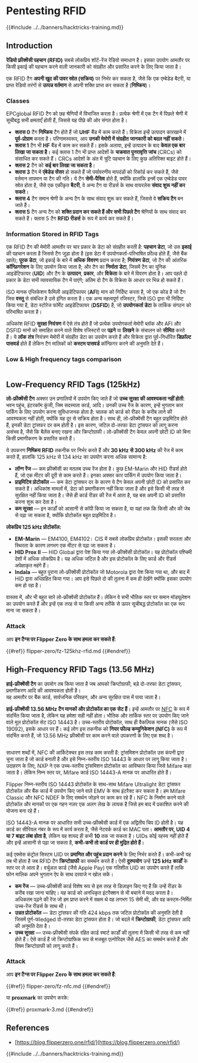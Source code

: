 # Pentesting RFID

{{#include ../../banners/hacktricks-training.md}}

## Introduction

**रेडियो फ़्रीक्वेंसी पहचान (RFID)** सबसे लोकप्रिय शॉर्ट-रेंज रेडियो समाधान है। इसका उपयोग आमतौर पर किसी इकाई की पहचान करने वाली जानकारी को संग्रहीत और प्रसारित करने के लिए किया जाता है।

एक RFID टैग **अपनी खुद की पावर स्रोत (सक्रिय)** पर निर्भर कर सकता है, जैसे कि एक एम्बेडेड बैटरी, या प्राप्त रेडियो तरंगों से **उत्पन्न वर्तमान** से अपनी शक्ति प्राप्त कर सकता है (**निष्क्रिय**)।

### Classes

EPCglobal RFID टैग को छह श्रेणियों में विभाजित करता है। प्रत्येक श्रेणी में एक टैग में पिछले श्रेणी में सूचीबद्ध सभी क्षमताएँ होती हैं, जिससे यह पीछे की ओर संगत होता है।

- **क्लास 0** टैग **निष्क्रिय** टैग होते हैं जो **UHF** बैंड में काम करते हैं। विक्रेता इन्हें उत्पादन कारखाने में **पूर्व-प्रोग्राम** करता है। परिणामस्वरूप, आप **उनकी मेमोरी में संग्रहीत जानकारी को बदल नहीं सकते**।
- **क्लास 1** टैग भी **HF** बैंड में काम कर सकते हैं। इसके अलावा, इन्हें उत्पादन के बाद **केवल एक बार लिखा जा सकता है**। कई क्लास 1 टैग भी प्राप्त आदेशों के **चक्रवात पुनरावृत्ति जांच** (CRCs) को संसाधित कर सकते हैं। CRCs आदेशों के अंत में त्रुटि पहचान के लिए कुछ अतिरिक्त बाइट होते हैं।
- **क्लास 2** टैग को **कई बार लिखा जा सकता है**।
- **क्लास 3** टैग में **एंबेडेड सेंसर** हो सकते हैं जो पर्यावरणीय मापदंडों को रिकॉर्ड कर सकते हैं, जैसे वर्तमान तापमान या टैग की गति। ये टैग **सेमी-पैसिव** होते हैं, क्योंकि हालांकि इनमें एक एम्बेडेड पावर स्रोत होता है, जैसे एक एकीकृत **बैटरी**, वे अन्य टैग या रीडर्स के साथ वायरलेस **संवाद** **शुरू नहीं कर सकते**।
- **क्लास 4** टैग समान श्रेणी के अन्य टैग के साथ संवाद शुरू कर सकते हैं, जिससे वे **सक्रिय टैग** बन जाते हैं।
- **क्लास 5** टैग अन्य टैग को **शक्ति प्रदान कर सकते हैं और सभी पिछले टैग** श्रेणियों के साथ संवाद कर सकते हैं। क्लास 5 टैग **RFID रीडर्स** के रूप में कार्य कर सकते हैं।

### Information Stored in RFID Tags

एक RFID टैग की मेमोरी आमतौर पर चार प्रकार के डेटा को संग्रहीत करती है: **पहचान डेटा**, जो उस **इकाई** की पहचान करता है जिससे टैग जुड़ा होता है (इस डेटा में उपयोगकर्ता-परिभाषित फ़ील्ड होते हैं, जैसे बैंक खाते); **पूरक डेटा**, जो इकाई के बारे में **अधिक** **विवरण** प्रदान करता है; **नियंत्रण डेटा**, जो टैग की आंतरिक **कॉन्फ़िगरेशन** के लिए उपयोग किया जाता है; और टैग का **निर्माता डेटा**, जिसमें टैग का यूनिक आइडेंटिफायर (**UID**) और टैग के **उत्पादन**, **प्रकार**, और **विक्रेता** के बारे में विवरण होता है। आप पहले दो प्रकार के डेटा सभी व्यावसायिक टैग में पाएंगे; अंतिम दो टैग के विक्रेता के आधार पर भिन्न हो सकते हैं।

ISO मानक एप्लिकेशन फैमिली आइडेंटिफायर (**AFI**) मान को निर्दिष्ट करता है, जो एक कोड है जो टैग जिस **वस्तु** से संबंधित है उसे इंगित करता है। एक अन्य महत्वपूर्ण रजिस्टर, जिसे ISO द्वारा भी निर्दिष्ट किया गया है, डेटा स्टोरेज फॉर्मेट आइडेंटिफायर (**DSFID**) है, जो **उपयोगकर्ता डेटा** के तार्किक संगठन को परिभाषित करता है।

अधिकांश RFID **सुरक्षा नियंत्रण** में ऐसे तंत्र होते हैं जो प्रत्येक उपयोगकर्ता मेमोरी ब्लॉक और AFI और DSFID मानों को समाहित करने वाले विशेष रजिस्टरों पर **पढ़ने** या **लिखने** के संचालन को **सीमित** करते हैं। ये **लॉक** **तंत्र** नियंत्रण मेमोरी में संग्रहीत डेटा का उपयोग करते हैं और विक्रेता द्वारा पूर्व-निर्धारित **डिफ़ॉल्ट पासवर्ड** होते हैं लेकिन टैग मालिकों को **कस्टम पासवर्ड** कॉन्फ़िगर करने की अनुमति देते हैं।

### Low & High frequency tags comparison

<figure><img src="../../images/image (983).png" alt=""><figcaption></figcaption></figure>

## Low-Frequency RFID Tags (125kHz)

**लो-फ्रीक्वेंसी टैग** अक्सर उन प्रणालियों में उपयोग किए जाते हैं जो **उच्च सुरक्षा की आवश्यकता नहीं होती**: भवन पहुंच, इंटरकॉम कुंजी, जिम सदस्यता कार्ड, आदि। उनकी उच्च रेंज के कारण, इन्हें भुगतान कार पार्किंग के लिए उपयोग करना सुविधाजनक होता है: चालक को कार्ड को रीडर के करीब लाने की आवश्यकता नहीं होती, क्योंकि यह दूर से सक्रिय होता है। साथ ही, लो-फ्रीक्वेंसी टैग बहुत प्राइमिटिव होते हैं, इनकी डेटा ट्रांसफर दर कम होती है। इस कारण, जटिल दो-तरफा डेटा ट्रांसफर को लागू करना असंभव है, जैसे कि बैलेंस बनाए रखना और क्रिप्टोग्राफी। लो-फ्रीक्वेंसी टैग केवल अपनी छोटी ID को बिना किसी प्रमाणीकरण के प्रसारित करते हैं।

ये उपकरण **निष्क्रिय** **RFID** तकनीक पर निर्भर करते हैं और **30 kHz से 300 kHz** की रेंज में काम करते हैं, हालांकि 125 kHz से 134 kHz का उपयोग करना अधिक सामान्य है:

- **लॉन्ग रेंज** — कम फ़्रीक्वेंसी का मतलब उच्च रेंज होता है। कुछ EM-Marin और HID रीडर्स होते हैं, जो एक मीटर की दूरी से काम करते हैं। इनका अक्सर कार पार्किंग में उपयोग किया जाता है।
- **प्राइमिटिव प्रोटोकॉल** — कम डेटा ट्रांसफर दर के कारण ये टैग केवल अपनी छोटी ID को प्रसारित कर सकते हैं। अधिकांश मामलों में, डेटा को प्रमाणीकरण नहीं किया जाता है और इसे किसी भी तरह से सुरक्षित नहीं किया जाता है। जैसे ही कार्ड रीडर की रेंज में आता है, यह बस अपनी ID को प्रसारित करना शुरू कर देता है।
- **कम सुरक्षा** — इन कार्डों को आसानी से कॉपी किया जा सकता है, या यहां तक कि किसी और की जेब से पढ़ा जा सकता है, क्योंकि प्रोटोकॉल बहुत प्राइमिटिव है।

**लोकप्रिय 125 kHz प्रोटोकॉल:**

- **EM-Marin** — EM4100, EM4102। CIS में सबसे लोकप्रिय प्रोटोकॉल। इसकी सरलता और स्थिरता के कारण लगभग एक मीटर से पढ़ा जा सकता है।
- **HID Prox II** — HID Global द्वारा पेश किया गया लो-फ्रीक्वेंसी प्रोटोकॉल। यह प्रोटोकॉल पश्चिमी देशों में अधिक लोकप्रिय है। यह अधिक जटिल है और इस प्रोटोकॉल के लिए कार्ड और रीडर्स अपेक्षाकृत महंगे हैं।
- **Indala** — बहुत पुराना लो-फ्रीक्वेंसी प्रोटोकॉल जो Motorola द्वारा पेश किया गया था, और बाद में HID द्वारा अधिग्रहित किया गया। आप इसे पिछले दो की तुलना में कम ही देखेंगे क्योंकि इसका उपयोग कम हो रहा है।

वास्तव में, और भी बहुत सारे लो-फ्रीक्वेंसी प्रोटोकॉल हैं। लेकिन वे सभी भौतिक स्तर पर समान मॉड्यूलेशन का उपयोग करते हैं और इन्हें एक तरह से या किसी अन्य तरीके से ऊपर सूचीबद्ध प्रोटोकॉल का एक रूप माना जा सकता है।

### Attack

आप **इन टैग्स पर Flipper Zero के साथ हमला कर सकते हैं**:

{{#ref}}
flipper-zero/fz-125khz-rfid.md
{{#endref}}

## High-Frequency RFID Tags (13.56 MHz)

**हाई-फ्रीक्वेंसी टैग** का उपयोग तब किया जाता है जब आपको क्रिप्टोग्राफी, बड़े दो-तरफा डेटा ट्रांसफर, प्रमाणीकरण आदि की आवश्यकता होती है।\
यह आमतौर पर बैंक कार्ड, सार्वजनिक परिवहन, और अन्य सुरक्षित पास में पाया जाता है।

**हाई-फ्रीक्वेंसी 13.56 MHz टैग मानकों और प्रोटोकॉल का एक सेट हैं**। इन्हें आमतौर पर [NFC](https://nfc-forum.org/what-is-nfc/about-the-technology/) के रूप में संदर्भित किया जाता है, लेकिन यह हमेशा सही नहीं होता। भौतिक और तार्किक स्तर पर उपयोग किए जाने वाले मूल प्रोटोकॉल सेट ISO 14443 है। उच्च-स्तरीय प्रोटोकॉल, साथ ही वैकल्पिक मानक (जैसे ISO 19092), इसके आधार पर हैं। कई लोग इस तकनीक को **नियर फील्ड कम्युनिकेशन (NFC)** के रूप में संदर्भित करते हैं, जो 13.56 MHz फ़्रीक्वेंसी पर काम करने वाले उपकरणों के लिए एक शब्द है।

<figure><img src="../../images/image (930).png" alt=""><figcaption></figcaption></figure>

साधारण शब्दों में, NFC की आर्किटेक्चर इस तरह काम करती है: ट्रांसमिशन प्रोटोकॉल उस कंपनी द्वारा चुना जाता है जो कार्ड बनाती है और इसे निम्न-स्तरीय ISO 14443 के आधार पर लागू किया जाता है। उदाहरण के लिए, NXP ने एक उच्च-स्तरीय ट्रांसमिशन प्रोटोकॉल का आविष्कार किया जिसे Mifare कहा जाता है। लेकिन निम्न स्तर पर, Mifare कार्ड ISO 14443-A मानक पर आधारित होते हैं।

Flipper निम्न-स्तरीय ISO 14443 प्रोटोकॉल के साथ-साथ Mifare Ultralight डेटा ट्रांसफर प्रोटोकॉल और बैंक कार्ड में उपयोग किए जाने वाले EMV के साथ इंटरैक्ट कर सकता है। हम Mifare Classic और NFC NDEF के लिए समर्थन जोड़ने पर काम कर रहे हैं। NFC के निर्माण करने वाले प्रोटोकॉल और मानकों पर एक गहन नज़र एक अलग लेख के लायक है जिसे हम बाद में प्रकाशित करने की योजना बना रहे हैं।

ISO 14443-A मानक पर आधारित सभी उच्च-फ्रीक्वेंसी कार्ड में एक अद्वितीय चिप ID होती है। यह कार्ड का सीरियल नंबर के रूप में कार्य करता है, जैसे नेटवर्क कार्ड का MAC पता। **आमतौर पर, UID 4 या 7 बाइट लंबा होता है**, लेकिन यह शायद ही कभी **10** तक जा सकता है। UIDs कोई रहस्य नहीं होते हैं और इन्हें आसानी से पढ़ा जा सकता है, **कभी-कभी तो कार्ड पर ही मुद्रित होते हैं**।

कई एक्सेस कंट्रोल सिस्टम UID पर **प्रमाणित और पहुंच प्रदान करने** के लिए निर्भर करते हैं। कभी-कभी यह तब भी होता है जब RFID टैग **क्रिप्टोग्राफी** का समर्थन करते हैं। ऐसी **दुरुपयोग** उन्हें **125 kHz कार्डों** के स्तर पर ले आता है। वर्चुअल कार्ड (जैसे Apple Pay) एक गतिशील UID का उपयोग करते हैं ताकि फोन मालिक अपने भुगतान ऐप के साथ दरवाजे न खोल सकें।

- **कम रेंज** — उच्च-फ्रीक्वेंसी कार्ड विशेष रूप से इस तरह से डिज़ाइन किए गए हैं कि उन्हें रीडर के करीब रखा जाना चाहिए। यह कार्ड को अनधिकृत इंटरैक्शन से भी बचाने में मदद करता है। अधिकतम पढ़ने की रेंज जो हम प्राप्त करने में सक्षम थे वह लगभग 15 सेमी थी, और वह कस्टम-निर्मित उच्च-रेंज रीडर्स के साथ थी।
- **उन्नत प्रोटोकॉल** — डेटा ट्रांसफर की गति 424 kbps तक जटिल प्रोटोकॉल की अनुमति देती है जिसमें पूर्ण-फledged दो-तरफा डेटा ट्रांसफर होता है। जो बदले में **क्रिप्टोग्राफी**, डेटा ट्रांसफर आदि की अनुमति देता है।
- **उच्च सुरक्षा** — उच्च-फ्रीक्वेंसी संपर्क रहित कार्ड स्मार्ट कार्डों की तुलना में किसी भी तरह से कम नहीं होते हैं। ऐसे कार्ड हैं जो क्रिप्टोग्राफिक रूप से मजबूत एल्गोरिदम जैसे AES का समर्थन करते हैं और विषम क्रिप्टोग्राफी को लागू करते हैं।

### Attack

आप **इन टैग्स पर Flipper Zero के साथ हमला कर सकते हैं**:

{{#ref}}
flipper-zero/fz-nfc.md
{{#endref}}

या **proxmark** का उपयोग करके:

{{#ref}}
proxmark-3.md
{{#endref}}

## References

- [https://blog.flipperzero.one/rfid/](https://blog.flipperzero.one/rfid/)

{{#include ../../banners/hacktricks-training.md}}
